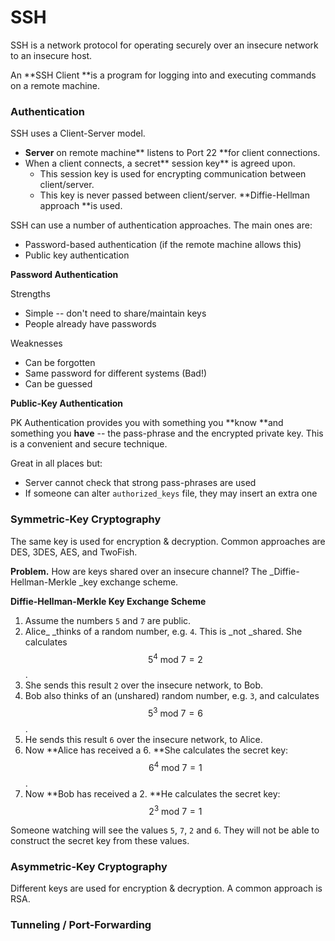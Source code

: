 # SSH

SSH is a network protocol for operating securely over an insecure network to an insecure host.

An **SSH Client **is a program for logging into and executing commands on a remote machine.

### Authentication

SSH uses a Client-Server model.

* **Server** on remote machine** listens to Port 22 **for client connections.
* When a client connects, a secret** session key** is agreed upon.
  * This session key is used for encrypting communication between client/server.
  * This key is never passed between client/server. **Diffie-Hellman approach **is used.

SSH can use a number of authentication approaches. The main ones are:

* Password-based authentication \(if the remote machine allows this\)
* Public key authentication

**Password Authentication**

Strengths

* Simple -- don't need to share/maintain keys
* People already have passwords

Weaknesses

* Can be forgotten
* Same password for different systems \(Bad!\)
* Can be guessed

**Public-Key Authentication**

PK Authentication provides you with something you **know **and something you **have** -- the pass-phrase and the encrypted private key. This is a convenient and secure technique.

Great in all places but:

* Server cannot check that strong pass-phrases are used
* If someone can alter `authorized_keys` file, they may insert an extra one

### Symmetric-Key Cryptography

The same key is used for encryption & decryption. Common approaches are DES, 3DES, AES, and TwoFish.

**Problem.** How are keys shared over an insecure channel? The \_Diffie-Hellman-Merkle \_key exchange scheme.

**Diffie-Hellman-Merkle Key Exchange Scheme**

1. Assume the numbers `5` and `7` are public.
2. Alice\_ \_thinks of a random number, e.g. `4`. This is \_not \_shared. She calculates $$5^4\text{ mod } 7=2$$.
3. She sends this result `2` over the insecure network, to Bob.
4. Bob also thinks of an \(unshared\) random number, e.g. `3`, and calculates $$5^3\text{ mod }7=6$$.
5. He sends this result `6` over the insecure network, to Alice.
6. Now **Alice has received a 6. **She calculates the secret key: $$6^4\text{ mod }7=1$$.
7. Now **Bob has received a 2. **He calculates the secret key: $$2^3\text{ mod }7=1$$

Someone watching will see the values `5`, `7`, `2` and `6`. They will not be able to construct the secret key from these values.

### Asymmetric-Key Cryptography

Different keys are used for encryption & decryption. A common approach is RSA.

### Tunneling / Port-Forwarding





